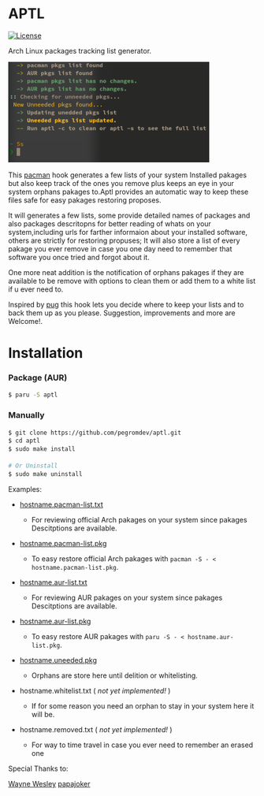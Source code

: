APTL
===

[![License](https://img.shields.io/badge/license-MIT-blue.svg?style=flat)](https://gitlab.com/pegromDev/aptl/LICENSE)

Arch Linux packages tracking list generator.

![aptl](https://github.com/pegromdev/aptl/blob/master/examples/aptl.png "aptl-hook")


This [pacman](https://wiki.archlinux.org/title/Pacman) hook generates a few lists of your system Installed pakages
but also keep track of the ones you remove plus keeps an eye in your system orphans pakages to.Aptl provides an automatic way to keep these files safe for easy pakages restoring proposes.

It will generates a few lists, some provide detailed names of packages and also packages descritopns for better reading of whats on your system,including urls for farther informaion about your installed software, others are strictly for restoring propuses; It will also store a list of every pakage you ever remove in case you one day need to remember that software you once tried and forgot about it.

One more neat addition is the notification of orphans pakages if they are available to be remove with options to clean them or add them to a white list if u ever need to.

Inspired by [pug](https://aur.archlinux.org/packages/pug/) this hook lets you decide where to keep your lists and to back them up as you please. 
Suggestion, improvements and more are Welcome!.



# Installation

### Package (AUR)
```bash
$ paru -S aptl
```
### Manually

```bash
$ git clone https://github.com/pegromdev/aptl.git
$ cd aptl
$ sudo make install

# Or Uninstall
$ sudo make uninstall
```

Examples:

*	[hostname.pacman-list.txt](https://github.com/pegromdev/aptl/blob/master/examples/xps.pacman-list.txt)
	- For reviewing official Arch pakages on your system since pakages Descitptions are available.

*	[hostname.pacman-list.pkg](https://github.com/pegromdev/aptl/blob/master/examples/xps.pacman-list.pkg)
	- To easy restore official Arch pakages with `pacman -S - < hostname.pacman-list.pkg`.

*	[hostname.aur-list.txt](https://github.com/pegromdev/aptl/blob/master/examples/xps.aur-list.txt)
	- For reviewing AUR pakages on your system since pakages Descitptions are available.

*	[hostname.aur-list.pkg](https://github.com/pegromdev/aptl/blob/master/examples/xps.aur-list.pkg)
	- To easy restore AUR pakages with `paru -S - < hostname.aur-list.pkg`.

*	[hostname.uneeded.pkg](https://github.com/pegromdev/aptl/blob/master/examples/xps.uneeded-list.pkg)		
	- Orphans are store here until delition or whitelisting.

*	hostname.whitelist.txt		( *not yet implemented!* )
	- If for some reason you need an orphan to stay in your system here it will be.	

*	hostname.removed.txt	( *not yet implemented!* )
	- For way to time travel in case you ever need to remember an erased one 		


Special Thanks to:

[Wayne Wesley](https://github.com/The-Repo-Club/) 
[papajoker](https://github.com/papajoker/)
